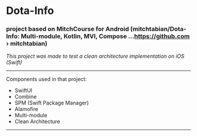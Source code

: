 # Dota-Info
### project based on MitchCourse for Android (mitchtabian/Dota-Info: Multi-module, Kotlin, MVI, Compose ...https://github.com › mitchtabian)

*This project was made to test a clean architecture implementation on iOS (Swift)*

---

Components used in that project:
- SwiftUI
- Combine
- SPM (Swift Package Manager)
- Alamofire
- Multi-module
- Clean Architecture
---



